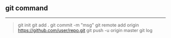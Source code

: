 ## git command
----------------------------------------------
> git init
> git add .
> git commit -m "msg"
> git remote add origin https://github.com/user/repo.git
> git push -u origin master
> git log
